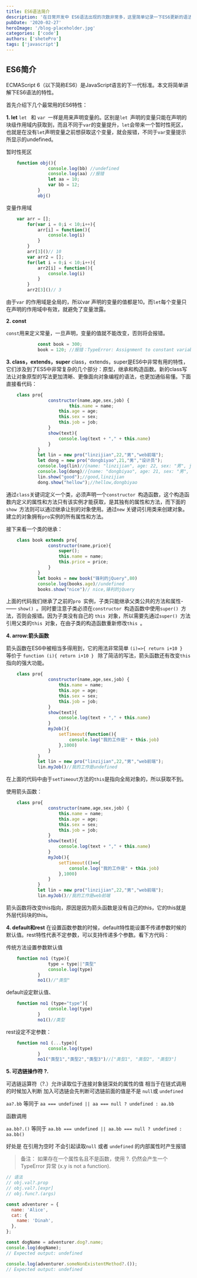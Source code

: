 ```yaml
---
title: ES6语法简介
description: '在日常开发中 ES6语法出现的次数非常多，这里简单记录一下ES6更新的语法'
pubDate: '2020-02-27'
heroImage: '/blog-placeholder.jpg'
categories: ['code']
authors: ['shetePro']
tags: ['javascript']
---
```

## ES6简介
ECMAScript 6（以下简称ES6）是JavaScript语言的下一代标准。本文将简单讲解下ES6语法的特性。

首先介绍下几个最常用的ES6特性：
<!--more-->
 **1. let**
 	`let ` 和 `var `一样是用来声明变量的。区别是`let `声明的变量只能在声明的块级作用域内获取到，而且不同于`var`的变量提升，`let`会带来一个暂时性死区，也就是在没有`let`声明变量之前想获取这个变量，就会报错，不同于`var`变量提示所显示的undefined。
	
暂时性死区
``` javascript
	function obj(){
				console.log(bb) //undefined
				console.log(aa) //报错
				let aa = 10;
				var bb = 12;
			}
			obj()
```
变量作用域

```javascript
	var arr = [];
		for(var i = 0;i < 10;i++){
			arr[i] = function(){
				console.log(i)
			}
		}
		arr[3]()// 10
		var arr2 = [];
		for(let i = 0;i < 10;i++){
			arr2[i] = function(){
				console.log(i)
			}
		}
		arr2[3]()// 3
```
由于`var` 的作用域是全局的，所以var 声明的变量的值都是10。而`let`每个变量只在声明的作用域中有效，就避免了变量泄露。

 **2. const**

`const`用来定义常量，一旦声明，变量的值就不能改变，否则将会报错。

```  javascript
			const book = 300;
			book = 120; //报错：TypeError: Assignment to constant variable.
```
 **3. class，extends，super**
class，extends，super是ES6中非常有用的特性，它们涉及到了ES5中非常复杂的几个部分：原型，继承和构造函数。新的class写法让对象原型的写法更加清晰、更像面向对象编程的语法，也更加通俗易懂。下面直接看代码：

``` javascript
	class pro{
				constructor(name,age,sex,job) {
				    	this.name = name;
					this.age = age;
					this.sex = sex;
					this.job = job;
				}
				show(text){
					console.log(text + "," + this.name)
				}
			}
			let lin = new pro("linzijian",22,"男","web前端");
			let dong = new pro("dongbiyao",21,"男","设计员");
			console.log(lin)//{name: "linzijian", age: 22, sex: "男", job: "web前端"}
			console.log(dong)//{name: "dongbiyao", age: 21, sex: "男", job: "设计员"}
			lin.show("good");//good,linzijian
			dong.show("hellow");//hellow,dongbiyao
```
通过`class`关键词定义一个类，必须声明一个`constructor `构造函数，这个构造函数内定义的属性和方法只有该实例才能获取，是其独有的属性和方法，而下面的`show `方法则可以通过继承让别的对象使用。通过`new` 关键词引用类来创建对象。建立的对象拥有`pro`实例的所有属性和方法。

接下来看一个类的继承：

``` javascript
	class book extends pro{
				constructor(name,price){
					super();
					this.name = name;
					this.price = price;
				}
			}
			let books = new book("锋利的jQuery",80)
			console.log(books.age)//undefined
			books.show("nice")// nice,锋利的jQuery
```
上面的代码我们继承了之前的`pro `实例，子类只能继承父类公共的方法和属性-—— `show() `。同时要注意子类必须在`constructor `构造函数中使用`super() `方法，否则会报错。因为子类没有自己的 `this `对象，所以需要先通过`super() `方法引用父类的`this `对象，在由子类的构造函数重新修改`this `。

 **4. arrow:箭头函数**
 
 箭头函数在ES6中被相当多得用到，它的用法非常简单
 `(i)=>{ return i+10 } ` 等价于 `function (i){ return i+10 } `
 除了简洁的写法，箭头函数还有改变`this `指向的强大功能。
 

``` javascript
	class pro{
				constructor(name,age,sex,job) {
				    this.name = name;
					this.age = age;
					this.sex = sex;
					this.job = job;
				}
				show(text){
					console.log(text + "," + this.name)
				}
				myJob(){
					setTimeout(function(){
						console.log("我的工作是" + this.job)
					},1000)
				}
			}
			let lin = new pro("linzijian",22,"男","web前端");
			lin.myJob()//我的工作是undefined
```
在上面的代码中由于`setTimeout`方法的`this`是指向全局对象的，所以获取不到。

使用箭头函数：

``` javascript
	class pro{
				constructor(name,age,sex,job) {
				    this.name = name;
					this.age = age;
					this.sex = sex;
					this.job = job;
				}
				show(text){
					console.log(text + "," + this.name)
				}
				myJob(){
					setTimeout(()=>{
						console.log("我的工作是" + this.job)
					},1000)
				}
			}
			let lin = new pro("linzijian",22,"男","web前端");
			lin.myJob()//我的工作是web前端
```
箭头函数将改变this指向，原因是因为箭头函数是没有自己的this，它的this就是外层代码块的this。

 **4. default和rest**
 在设置函数参数的时候，default特性能设置不传递参数时候的默认值。rest特性代表不定参数，可以支持传递多个参数。看下方代码：
 
 
 传统方法设置参数默认值
 

``` javascript
	function no1 (type){
				type = type||"类型"
				console.log(type)
			}
			no1()//"类型"
```
default设定默认值、

``` javascript
	function no1 (type="type"){
				console.log(type)
			}
			no1()//类型
```
rest设定不定参数：

```javascript
	function no1 (...type){
				console.log(type)
			}
			no1("类型1","类型2","类型3")//["类型1", "类型2", "类型3"]
```

**5. 可选链操作符 ?.**

可选链运算符（?.）允许读取位于连接对象链深处的属性的值 相当于在链式调用的时候加入判断
加入可选链会先判断可选链前面的值是不是 `null`或 `undefined`

`aa?.bb` 等同于 `aa === undefined || aa === null ? undefined : aa.bb`

函数调用

`aa.bb?.()` 等同于 `aa.bb === undefined || aa.bb === null ? undefined : aa.bb()`

好处是 在引用为空时 不会引起读取`null` 或者 `undefined` 的内部属性时产生报错
> 备注： 如果存在一个属性名且不是函数，使用 ?. 仍然会产生一个 TypeError 异常 (x.y is not a function).

```javascript
// 语法
// obj.val?.prop
// obj.val?.[expr]
// obj.func?.(args)

const adventurer = {
  name: 'Alice',
  cat: {
    name: 'Dinah',
  },
};

const dogName = adventurer.dog?.name;
console.log(dogName);
// Expected output: undefined

console.log(adventurer.someNonExistentMethod?.());
// Expected output: undefined
```


